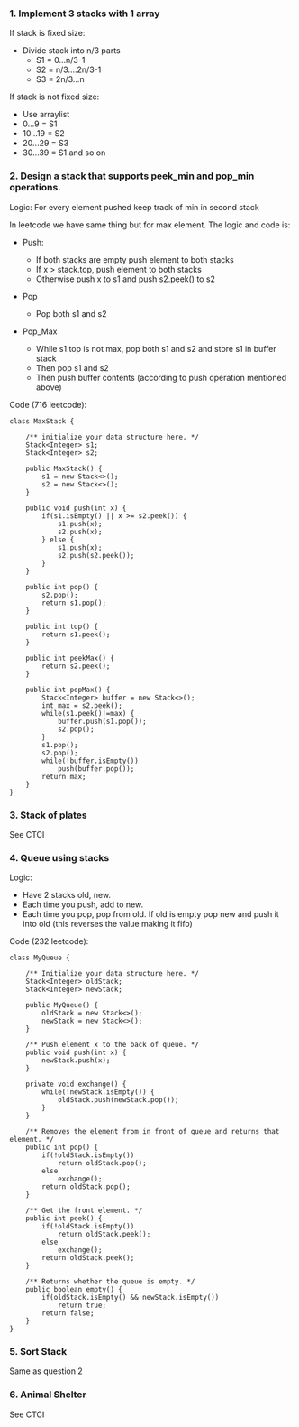 
### 1. Implement 3 stacks with 1 array

If stack is fixed size:

- Divide stack into n/3 parts
  - S1 = 0...n/3-1
  - S2 = n/3....2n/3-1
  - S3 = 2n/3...n

If stack is not fixed size:

- Use arraylist
- 0...9 = S1
- 10...19 = S2
- 20...29 = S3
- 30...39 = S1 and so on

### 2. Design a stack that supports peek_min and pop_min operations.

Logic: For every element pushed keep track of min in second stack

In leetcode we have same thing but for max element. The logic and code is:

- Push:
  - If both stacks are empty push element to both stacks
  - If x > stack.top, push element to both stacks
  - Otherwise push x to s1 and push s2.peek() to s2

- Pop
  - Pop both s1 and s2

- Pop_Max
  - While s1.top is not max, pop both s1 and s2 and store s1 in buffer stack
  - Then pop s1 and s2
  - Then push buffer contents (according to push operation mentioned above)
  

Code (716 leetcode):

    class MaxStack {

        /** initialize your data structure here. */
        Stack<Integer> s1;
        Stack<Integer> s2;

        public MaxStack() {
            s1 = new Stack<>();
            s2 = new Stack<>();
        }

        public void push(int x) {
            if(s1.isEmpty() || x >= s2.peek()) {
                s1.push(x);
                s2.push(x);
            } else {
                s1.push(x);
                s2.push(s2.peek());
            }
        }

        public int pop() {
            s2.pop();
            return s1.pop();
        }

        public int top() {
            return s1.peek();
        }

        public int peekMax() {
            return s2.peek();
        }

        public int popMax() {
            Stack<Integer> buffer = new Stack<>();
            int max = s2.peek();
            while(s1.peek()!=max) {
                buffer.push(s1.pop());
                s2.pop();
            }
            s1.pop();
            s2.pop();
            while(!buffer.isEmpty())
                push(buffer.pop());
            return max;
        }
    }

### 3. Stack of plates

See CTCI

### 4. Queue using stacks

Logic:

- Have 2 stacks old, new.
- Each time you push, add to new.
- Each time you pop, pop from old. If old is empty pop new and push it into old (this reverses the value making it fifo)

Code (232 leetcode):

    class MyQueue {

        /** Initialize your data structure here. */
        Stack<Integer> oldStack;
        Stack<Integer> newStack;

        public MyQueue() {
            oldStack = new Stack<>();
            newStack = new Stack<>();
        }

        /** Push element x to the back of queue. */
        public void push(int x) {
            newStack.push(x);
        }

        private void exchange() {
            while(!newStack.isEmpty()) {
                oldStack.push(newStack.pop());
            }
        }

        /** Removes the element from in front of queue and returns that element. */
        public int pop() {
            if(!oldStack.isEmpty())
                return oldStack.pop();
            else
                exchange();
            return oldStack.pop();
        }

        /** Get the front element. */
        public int peek() {
            if(!oldStack.isEmpty())
                return oldStack.peek();
            else
                exchange();
            return oldStack.peek();
        }

        /** Returns whether the queue is empty. */
        public boolean empty() {
            if(oldStack.isEmpty() && newStack.isEmpty())
                return true;
            return false;
        }
    }

### 5. Sort Stack

Same as question 2

### 6. Animal Shelter

See CTCI
